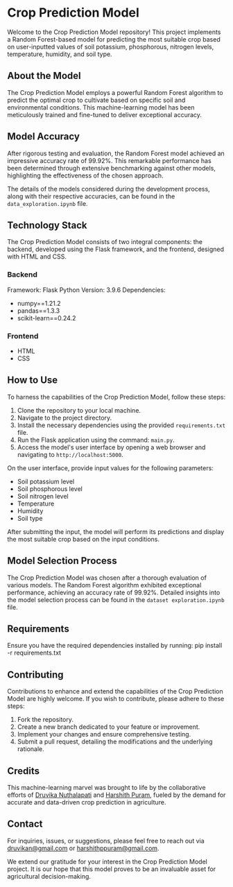 # Crop Prediction Model

Welcome to the Crop Prediction Model repository! This project implements a Random Forest-based model for predicting the most suitable crop based on user-inputted values of soil potassium, phosphorous, nitrogen levels, temperature, humidity, and soil type.


## About the Model

The Crop Prediction Model employs a powerful Random Forest algorithm to predict the optimal crop to cultivate based on specific soil and environmental conditions. This machine-learning model has been meticulously trained and fine-tuned to deliver exceptional accuracy.

## Model Accuracy

After rigorous testing and evaluation, the Random Forest model achieved an impressive accuracy rate of 99.92%. This remarkable performance has been determined through extensive benchmarking against other models, highlighting the effectiveness of the chosen approach.

The details of the models considered during the development process, along with their respective accuracies, can be found in the `data_exploration.ipynb` file.

## Technology Stack

The Crop Prediction Model consists of two integral components: the backend, developed using the Flask framework, and the frontend, designed with HTML and CSS.

### Backend
Framework: Flask
Python Version: 3.9.6
Dependencies: 
- numpy==1.21.2
- pandas==1.3.3
- scikit-learn==0.24.2


### Frontend
- HTML
- CSS

## How to Use

To harness the capabilities of the Crop Prediction Model, follow these steps:

1. Clone the repository to your local machine.
2. Navigate to the project directory.
3. Install the necessary dependencies using the provided `requirements.txt` file.
4. Run the Flask application using the command: `main.py`.
5. Access the model's user interface by opening a web browser and navigating to `http://localhost:5000`.

On the user interface, provide input values for the following parameters:
- Soil potassium level
- Soil phosphorous level
- Soil nitrogen level
- Temperature
- Humidity
- Soil type

After submitting the input, the model will perform its predictions and display the most suitable crop based on the input conditions.

## Model Selection Process

The Crop Prediction Model was chosen after a thorough evaluation of various models. The Random Forest algorithm exhibited exceptional performance, achieving an accuracy rate of 99.92%. Detailed insights into the model selection process can be found in the `dataset exploration.ipynb` file.

## Requirements

Ensure you have the required dependencies installed by running:
pip install -r requirements.txt


## Contributing

Contributions to enhance and extend the capabilities of the Crop Prediction Model are highly welcome. If you wish to contribute, please adhere to these steps:

1. Fork the repository.
2. Create a new branch dedicated to your feature or improvement.
3. Implement your changes and ensure comprehensive testing.
4. Submit a pull request, detailing the modifications and the underlying rationale.

## Credits

This machine-learning marvel was brought to life by the collaborative efforts of [Druvika Nuthalapati](https://github.com/druvikan) and [Harshith Puram](https://github.com/Harshith-Puram), fueled by the demand for accurate and data-driven crop prediction in agriculture.

## Contact

For inquiries, issues, or suggestions, please feel free to reach out via druvikan@gmail.com or harshithppuram@gmail.com.

We extend our gratitude for your interest in the Crop Prediction Model project. It is our hope that this model proves to be an invaluable asset for agricultural decision-making.
